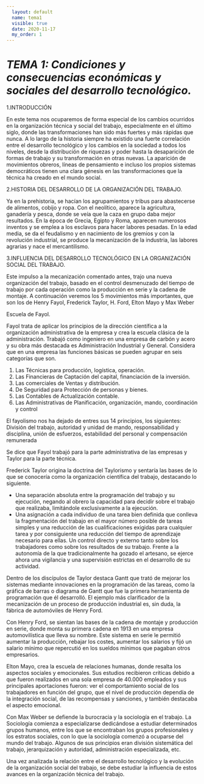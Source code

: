 ```yaml
---
  layout: default
  name: tema1
  visible: true
  date: 2020-11-17
  my_order: 1 
---
```


# *TEMA 1: Condiciones y consecuencias económicas y sociales del desarrollo tecnológico.*

1.INTRODUCCIÓN

En este tema nos ocuparemos de forma especial de los cambios ocurridos en la organización técnica y social del trabajo, especialmente en el último siglo, donde las transformaciones han sido más fuertes y más rápidas que nunca.
A lo largo de la historia siempre ha existido una fuerte correlación entre el desarrollo tecnológico y los cambios en la sociedad a todos los niveles, desde la distribución de riquezas y poder hasta la desaparición de formas de trabajo y su transformación en otras nuevas. La aparición de movimientos obreros, líneas de pensamiento e incluso los propios sistemas democráticos tienen una clara génesis en las transformaciones que la técnica ha creado en el mundo social.

2.HISTORIA DEL DESARROLLO DE LA ORGANIZACIÓN DEL TRABAJO.

Ya en la prehistoria, se hacían los agrupamientos y tribus para abastecerse de alimentos, cobijo y ropa.
Con el neolítico, aparece la agricultura, ganadería y pesca, donde se veía que la caza en grupo daba mejor resultados.
En la época de Grecia, Egipto y Roma, aparecen numerosos inventos y se emplea a los esclavos para hacer labores pesadas.
En la edad media, se da el feudalismo y en nacimiento de los gremios y con la revolución industrial, se produce la mecanización de la industria, las labores agrarias y nace el mercantilismo.

3.INFLUENCIA DEL DESARROLLO TECNOLÓGICO EN LA ORGANIZACIÓN SOCIAL DEL TRABAJO.

Este impulso a la mecanización comentado antes, trajo una nueva organización del trabajo, basado en el control desmenuzado del tiempo de trabajo por cada operación como la producción en serie y la cadena de montaje.
A continuación veremos los 5 movimientos más importantes, que son los de Henry Fayol, Frederick Taylor, H. Ford, Elton Mayo y Max Weber


Escuela de Fayol.

Fayol trata de aplicar los principios de la dirección científica a la organización administrativa de la empresa y crea la escuela clásica de la administración. Trabajó como ingeniero en una empresa de carbón y acero y su obra más destacada es Administración Industrial y General.
Considera que en una empresa las funciones básicas se pueden agrupar en seis categorías que son.
1)	Las Técnicas para producción, logística, operación.
2)	Las Financieras de Captación del capital, financiación de la inversión.
3)	Las comerciales de Ventas y distribución.
4)	De Seguridad para Protección de personas y bienes.
5)	Las Contables de Actualización contable.
6)	Las Administrativas de Planificación, organización, mando, coordinación y control
 
El fayolismo nos ha dejado de entres sus 14 principios, los siguientes: División del trabajo, autoridad y unidad de mando, responsabilidad y disciplina, unión de esfuerzos, estabilidad del personal y compensación remunerada

Se dice que Fayol trabajó para la parte administrativa de las empresas y Taylor para la parte técnica.


Frederick Taylor origina la doctrina del Taylorismo y sentaría las bases de lo que se conocería como la organización científica del trabajo, destacando lo siguiente.
-	Una separación absoluta entre la programación del trabajo y su ejecución, negando al obrero la capacidad para decidir sobre el trabajo que realizaba, limitándole exclusivamente a la ejecución.
-	Una asignación a cada individuo de una tarea bien definida que conlleva la fragmentación del trabajo en el mayor número posible de tareas simples y una reducción de las cualificaciones exigidas para cualquier tarea y por consiguiente una reducción del tiempo de aprendizaje necesario para ellas. Un control directo y externo tanto sobre los trabajadores como sobre los resultados de su trabajo. Frente a la autonomía de la que tradicionalmente ha gozado el artesano, se ejerce ahora una vigilancia y una supervisión estrictas en el desarrollo de su actividad.

Dentro de los discípulos de Taylor destaca Gantt que trató de mejorar los sistemas mediante innovaciones en la programación de las tareas, como la gráfica de barras o diagrama de Gantt que fue la primera herramienta de programación que él desarrolló.
El ejemplo más clarificador de la mecanización de un proceso de producción industrial es, sin duda, la fábrica de automóviles de Henry Ford.

Con Henry Ford, se sientan las bases de la cadena de montaje y producción en serie, donde monta su primera cadena en 1913 en una empresa automovilística que lleva su nombre. Este sistema en serie le permitió aumentar la producción, rebajar los costes, aumentar los salarios y fijó un salario mínimo que repercutió en los sueldos mínimos que pagaban otros empresarios.

Elton Mayo, crea la escuela de relaciones humanas, donde resalta los aspectos sociales y emocionales. Sus estudios recibieron críticas debido a que fueron realizados en una sola empresa de 40.000 empleados y sus principales  aportaciones fueron: ver el comportamiento social de los trabajadores en función del grupo, que el nivel de producción dependía de la integración social, de las recompensas y sanciones, y también destacaba el aspecto emocional.

Con Max Weber se defiende la burocracia y la sociología en el trabajo. La Sociología comienza a especializarse dedicándose a estudiar determinados grupos humanos, entre los que se encontraban los grupos profesionales y los estratos sociales, con lo que la sociología comenzó a ocuparse del mundo del trabajo. Algunos de sus principios eran división sistemática del trabajo, jerarquización y autoridad, administración especializada, etc.

Una vez analizada la relación entre el desarrollo tecnológico y la evolución de la organización social del trabajo, se debe estudiar la influencia de estos avances en la organización técnica del trabajo.
